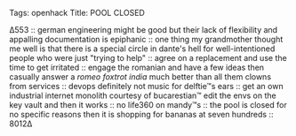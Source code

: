 Tags: openhack
Title: POOL CLOSED
  
∆553 :: german engineering might be good but their lack of flexibility and appalling documentation is epiphanic :: one thing my grandmother thought me well is that there is a special circle in dante's hell for well-intentioned people who were just "trying to help" :: agree on a replacement and use the time to get irritated :: engage the romanian and have a few ideas then casually answer a _romeo foxtrot india_ much better than all them clowns from services :: devops definitely not music for delftie™s ears :: get an own industrial internet monolith courtesy of bucarestian™ edit the envs on the key vault and then it works :: no life360 on mandy™s :: the pool is closed for no specific reasons then it is shopping for bananas at seven hundreds :: 8012∆